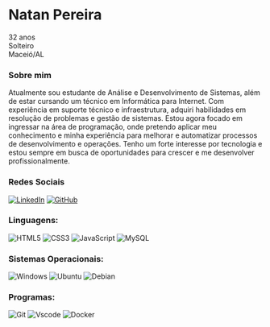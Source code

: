 # Natan Pereira
32 anos <br>
Solteiro <br>
Maceió/AL

### Sobre mim
Atualmente sou estudante de Análise e Desenvolvimento de Sistemas, além de estar cursando um técnico em Informática para Internet. Com experiência em suporte técnico e infraestrutura, adquiri habilidades em resolução de problemas e gestão de sistemas. Estou agora focado em ingressar na área de programação, onde pretendo aplicar meu conhecimento e minha experiência para melhorar e automatizar processos de desenvolvimento e operações. Tenho um forte interesse por tecnologia e estou sempre em busca de oportunidades para crescer e me desenvolver profissionalmente.

### Redes Sociais 
[![LinkedIn](https://img.shields.io/badge/LinkedIn-0077B5?style=for-the-badge&logo=linkedin&logoColor=white)](https://www.linkedin.com/in/natandspereira/) [![GitHub](https://img.shields.io/badge/GitHub-100000?style=for-the-badge&logo=github&logoColor=white)](https://github.com/natandspereira)


### Linguagens:
![HTML5](https://img.shields.io/badge/HTML5-E34F26?style=for-the-badge&logo=html5&logoColor=white) 
![CSS3](https://img.shields.io/badge/CSS3-1572B6?style=for-the-badge&logo=css3&logoColor=white) 
![JavaScript](https://img.shields.io/badge/JavaScript-F7DF1E?style=for-the-badge&logo=javascript&logoColor=black)
![MySQL](https://img.shields.io/badge/MySQL-00000F?style=for-the-badge&logo=mysql&logoColor=white)


### Sistemas Operacionais:
![Windows](https://img.shields.io/badge/Windows-000?style=for-the-badge&logo=windows&logoColor=2CA5E0) 
![Ubuntu](https://img.shields.io/badge/Ubuntu-35495E?style=for-the-badge&logo=ubuntu&logoColor=2CA5E0)
![Debian](https://img.shields.io/badge/Debian-D70A53?style=for-the-badge&logo=debian&logoColor=white) 

### Programas:
![Git](https://img.shields.io/badge/GIT-E44C30?style=for-the-badge&logo=git&logoColor=white)
![Vscode](https://img.shields.io/badge/Vscode-007ACC?style=for-the-badge&logo=visual-studio-code&logoColor=white)
![Docker](https://img.shields.io/badge/DOCKER-blue?style=for-the-badge&logo=docker&logoColor=white)



